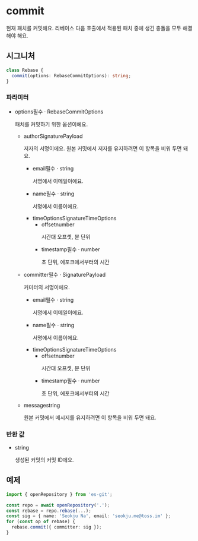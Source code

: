 # commit

현재 패치를 커밋해요. 리베이스 다음 호출에서 적용된 패치 중에 생긴 충돌을 모두 해결해야 해요.

## 시그니처

```ts
class Rebase {
  commit(options: RebaseCommitOptions): string;
}
```

### 파라미터

<ul class="param-ul">
  <li class="param-li param-li-root">
    <span class="param-name">options</span><span class="param-required">필수</span>&nbsp;·&nbsp;<span class="param-type">RebaseCommitOptions</span>
    <br>
    <p class="param-description">패치를 커밋하기 위한 옵션이에요.</p>
    <ul class="param-ul">
      <li class="param-li">
        <span class="param-name">author</span><span class="param-type">SignaturePayload</span>
        <br>
        <p class="param-description">저자의 서명이에요. 원본 커밋에서 저자를 유지하려면 이 항목을 비워 두면 돼요.</p>
        <ul class="param-ul">
          <li class="param-li">
            <span class="param-name">email</span><span class="param-required">필수</span>&nbsp;·&nbsp;<span class="param-type">string</span>
            <br>
            <p class="param-description">서명에서 이메일이에요.</p>
          </li>
          <li class="param-li">
            <span class="param-name">name</span><span class="param-required">필수</span>&nbsp;·&nbsp;<span class="param-type">string</span>
            <br>
            <p class="param-description">서명에서 이름이에요.</p>
          </li>
          <li class="param-li">
            <span class="param-name">timeOptions</span><span class="param-type">SignatureTimeOptions</span>
            <br>
            <ul class="param-ul">
              <li class="param-li">
                <span class="param-name">offset</span><span class="param-type">number</span>
                <br>
                <p class="param-description">시간대 오프셋, 분 단위</p>
              </li>
              <li class="param-li">
                <span class="param-name">timestamp</span><span class="param-required">필수</span>&nbsp;·&nbsp;<span class="param-type">number</span>
                <br>
                <p class="param-description">초 단위, 에포크에서부터의 시간</p>
              </li>
            </ul>
          </li>
        </ul>
      </li>
      <li class="param-li">
        <span class="param-name">committer</span><span class="param-required">필수</span>&nbsp;·&nbsp;<span class="param-type">SignaturePayload</span>
        <br>
        <p class="param-description">커미터의 서명이에요.</p>
        <ul class="param-ul">
          <li class="param-li">
            <span class="param-name">email</span><span class="param-required">필수</span>&nbsp;·&nbsp;<span class="param-type">string</span>
            <br>
            <p class="param-description">서명에서 이메일이에요.</p>
          </li>
          <li class="param-li">
            <span class="param-name">name</span><span class="param-required">필수</span>&nbsp;·&nbsp;<span class="param-type">string</span>
            <br>
            <p class="param-description">서명에서 이름이에요.</p>
          </li>
          <li class="param-li">
            <span class="param-name">timeOptions</span><span class="param-type">SignatureTimeOptions</span>
            <br>
            <ul class="param-ul">
              <li class="param-li">
                <span class="param-name">offset</span><span class="param-type">number</span>
                <br>
                <p class="param-description">시간대 오프셋, 분 단위</p>
              </li>
              <li class="param-li">
                <span class="param-name">timestamp</span><span class="param-required">필수</span>&nbsp;·&nbsp;<span class="param-type">number</span>
                <br>
                <p class="param-description">초 단위, 에포크에서부터의 시간</p>
              </li>
            </ul>
          </li>
        </ul>
      </li>
      <li class="param-li">
        <span class="param-name">message</span><span class="param-type">string</span>
        <br>
        <p class="param-description">원본 커밋에서 메시지를 유지하려면 이 항목을 비워 두면 돼요.</p>
      </li>
    </ul>
  </li>
</ul>

### 반환 값

<ul class="param-ul">
  <li class="param-li param-li-root">
    <span class="param-type">string</span>
    <br>
    <p class="param-description">생성된 커밋의 커밋 ID에요.</p>
  </li>
</ul>

## 예제

```ts
import { openRepository } from 'es-git';

const repo = await openRepository('.');
const rebase = repo.rebase(...);
const sig = { name: 'Seokju Na', email: 'seokju.me@toss.im' };
for (const op of rebase) {
  rebase.commit({ committer: sig });
}
```